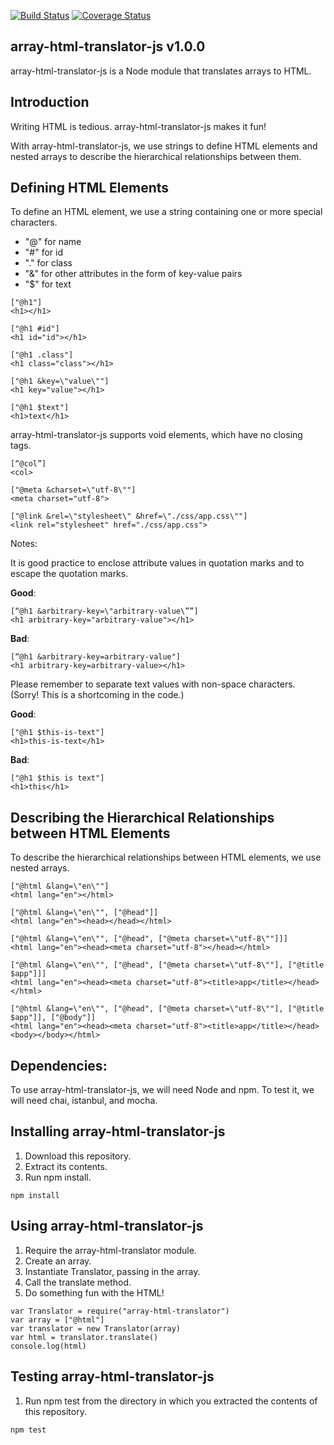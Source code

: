 [![Build Status](https://travis-ci.com/critical-path/array-html-translator-js.svg?branch=master)](https://travis-ci.com/critical-path/array-html-translator-js) [![Coverage Status](https://coveralls.io/repos/github/critical-path/array-html-translator-js/badge.svg)](https://coveralls.io/github/critical-path/array-html-translator-js)

## array-html-translator-js v1.0.0

array-html-translator-js is a Node module that translates arrays to HTML.

## Introduction

Writing HTML is tedious.  array-html-translator-js makes it fun!

With array-html-translator-js, we use strings to define HTML elements and nested arrays to describe the hierarchical relationships between them.

## Defining HTML Elements

To define an HTML element, we use a string containing one or more special characters.

- "@" for name 
- "#" for id 
- "." for class
- "&" for other attributes in the form of key-value pairs
- "$" for text

```
["@h1"]
<h1></h1>

["@h1 #id"]
<h1 id="id"></h1>

["@h1 .class"]
<h1 class="class"></h1>

["@h1 &key=\"value\""]
<h1 key="value"></h1>

["@h1 $text"]
<h1>text</h1>
```

array-html-translator-js supports void elements, which have no closing tags.

```
[“@col”]
<col>

["@meta &charset=\"utf-8\""]
<meta charset="utf-8">

["@link &rel=\"stylesheet\" &href=\"./css/app.css\""] 
<link rel="stylesheet" href="./css/app.css">
```

Notes:

It is good practice to enclose attribute values in quotation marks and to escape the quotation marks.

__Good__:

```
[“@h1 &arbitrary-key=\"arbitrary-value\””] 
<h1 arbitrary-key="arbitrary-value"></h1>
```

__Bad__:

```
[“@h1 &arbitrary-key=arbitrary-value"]
<h1 arbitrary-key=arbitrary-value></h1>
```

Please remember to separate text values with non-space characters.  (Sorry!  This is a shortcoming in the code.) 

__Good__:

```
["@h1 $this-is-text"]
<h1>this-is-text</h1>
```

__Bad__:

```
["@h1 $this is text"]
<h1>this</h1>
```

## Describing the Hierarchical Relationships between HTML Elements

To describe the hierarchical relationships between HTML elements, we use nested arrays.

```
["@html &lang=\"en\""]
<html lang="en"></html>

["@html &lang=\"en\"", ["@head"]]
<html lang="en"><head></head></html>

["@html &lang=\"en\"", ["@head", ["@meta charset=\"utf-8\""]]]
<html lang="en"><head><meta charset="utf-8"></head></html>

["@html &lang=\"en\"", ["@head", ["@meta charset=\"utf-8\""], ["@title $app"]]]
<html lang="en"><head><meta charset="utf-8"><title>app</title></head></html>

["@html &lang=\"en\"", ["@head", ["@meta charset=\"utf-8\""], ["@title $app"]], ["@body"]]
<html lang="en"><head><meta charset="utf-8"><title>app</title></head><body></body></html>
```

## Dependencies:

To use array-html-translator-js, we will need Node and npm.  To test it, we will need chai, istanbul, and mocha.


## Installing array-html-translator-js

1. Download this repository.
2. Extract its contents.
3. Run npm install.

```
npm install
```

## Using array-html-translator-js

1. Require the array-html-translator module.
2. Create an array.
3. Instantiate Translator, passing in the array.
4. Call the translate method.
5. Do something fun with the HTML!

```
var Translator = require("array-html-translator")
var array = ["@html"]
var translator = new Translator(array)
var html = translator.translate()
console.log(html)
```

## Testing array-html-translator-js

1. Run npm test from the directory in which you extracted the contents of this repository.

```
npm test
```
